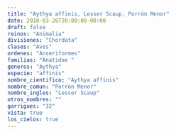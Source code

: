 ```yaml
---
title: "Aythya affinis, Lesser Scaup, Porrón Menor"
date: 2018-03-26T20:00:00-00:00
draft: false
reinos: "Animalia"
divisiones: "Chordata"
clases: "Aves"
ordenes: "Anseriformes"
familias: "Anatidae "
generos: "Aythya"
especie: "affinis"
nombre_cientifico: "Aythya affinis"
nombre_comun: "Porrón Menor"
nombre_ingles: "Lesser Scaup"
otros_nombres: ""
garrigues: "32"
vista: true
los_cielos: true
---
```

